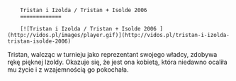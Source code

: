 
        Tristan i Izolda / Tristan + Isolde 2006 
        =============
        
        [![Tristan i Izolda / Tristan + Isolde 2006 ](http://vidos.pl/images/player.gif)](http://vidos.pl/tristan-i-izolda-tristan-isolde-2006)
        
        
 Tristan, walcząc w turnieju jako reprezentant swojego władcy, zdobywa rękę pięknej Izoldy. Okazuje się, że jest ona kobietą, która niedawno ocaliła mu życie i z wzajemnością go pokochała.
    